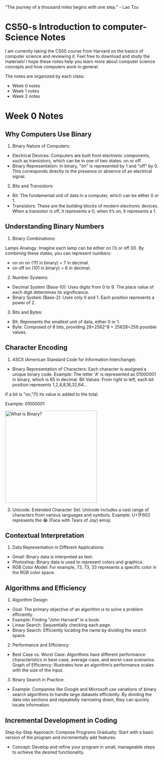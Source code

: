 
“The journey of a thousand miles begins with one step.”  - Lao Tzu



 # CS50-s Introduction to computer-Science Notes

I am currently taking the CS50 course from Harvard on the basics of computer science and reviewing it. Feel free to download and study the materials! I hope these notes help you learn more about computer science concepts and how computers work in general. 

The notes are organized by each class:

- Week 0 notes
- Week 1 notes
- Week 2 notes


# Week 0 Notes

## Why Computers Use Binary

1. Binary Nature of Computers:
- Electrical Devices: Computers are built from electronic components, such as transistors, which can be in one of two states: on or off.
- Binary Representation: In binary, "on" is represented by 1 and "off" by 0. This corresponds directly to the presence or absence of an electrical signal.

2. Bits and Transistors:
- Bit: The fundamental unit of data in a computer, which can be either 0 or 1.
- Transistors: These are the building blocks of modern electronic devices. When a transistor is off, it represents a 0; when it’s on, it represents a 1.

## Understanding Binary Numbers

1. Binary Combinations:

Lamps Analogy: Imagine each lamp can be either on (1) or off (0). By combining these states, you can represent numbers:

- on on on (111 in binary) = 7 in decimal.
- on off on (101 in binary) = 6 in decimal.


2. Number Systems:
   
- Decimal System (Base-10): Uses digits from 0 to 9. The place value of each digit determines its significance.
- Binary System (Base-2): Uses only 0 and 1. Each position represents a power of 2.

3. Bits and Bytes:
   
- Bit: Represents the smallest unit of data, either 0 or 1.
- Byte: Composed of 8 bits, providing 28=2562^8 = 25628=256 possible values.

## Character Encoding

1. ASCII (American Standard Code for Information Interchange):
   
- Binary Representation of Characters: Each character is assigned a unique binary code.
Example: The letter 'A' is represented as 01000001 in binary, which is 65 in decimal.
Bit Values: From right to left, each bit position represents 1,2,4,8,16,32,64... 

If a bit is "on,"(1) its value is added to the total.

Example: 01000001

<img src="https://www.lifewire.com/thmb/etKJf4AjsmYOpGi2pfQHjR5eg4o=/1500x0/filters:no_upscale():max_bytes(150000):strip_icc()/what-is-binary-and-how-does-it-work-4692749-6-7180cc4d1fb84abfb2e58840dc08ad09.png" alt="What is Binary?" width="300"/>


3. Unicode:
Extended Character Set: Unicode includes a vast range of characters from various languages and symbols.
Example: U+1F602 represents the 😂 (Face with Tears of Joy) emoji.

## Contextual Interpretation

1. Data Representation in Different Applications:
   
- Gmail: Binary data is interpreted as text.
- Photoshop: Binary data is used to represent colors and graphics.
- RGB Color Model: For example, 73, 73, 33 represents a specific color in the RGB color space.

## Algorithms and Efficiency

1. Algorithm Design:
- Goal: The primary objective of an algorithm is to solve a problem efficiently.
- Example: Finding "John Harvard" in a book:
- Linear Search: Sequentially checking each page.
- Binary Search: Efficiently locating the name by dividing the search space.

2. Performance and Efficiency:
   
- Best Case vs. Worst Case: Algorithms have different performance characteristics in best-case, average-case, and worst-case scenarios.
Graph of Efficiency: Illustrates how an algorithm’s performance scales with the size of the input.

3. Binary Search in Practice:
- Example: Companies like Google and Microsoft use variations of binary search algorithms to handle large datasets efficiently. By dividing the data into sections and repeatedly narrowing down, they can quickly locate information.

## Incremental Development in Coding

 Step-by-Step Approach:
Compose Programs Gradually: Start with a basic version of the program and incrementally add features.
- Concept: Develop and refine your program in small, manageable steps to achieve the desired functionality.

